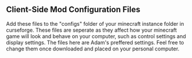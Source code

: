 ## Client-Side Mod Configuration Files

Add these files to the "configs" folder of your minecraft instance folder in curseforge. These files are seperate as they affect how your minecraft game will look and behave on your computer, such as control settings and display settings. The files here are Adam's preffered settings. Feel free to change them once downloaded and placed on your personal computer.
